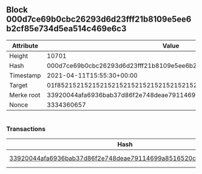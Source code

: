 ## Block 000d7ce69b0cbc26293d6d23fff21b8109e5ee6b2cf85e734d5ea514c469e6c3

Attribute | Value
--- | ---
Height | 10701
Hash | 000d7ce69b0cbc26293d6d23fff21b8109e5ee6b2cf85e734d5ea514c469e6c3
Timestamp | 2021-04-11T15:55:30+00:00
Target | 01f8521521521521521521521521521521521521521521521521521521521521
Merke root | 33920044afa6936bab37d86f2e748deae79114699a8516520cf769ff072bfdcf
Nonce | 3334360657

```

```

### Transactions

Hash | Amount
--- | ---
[33920044afa6936bab37d86f2e748deae79114699a8516520cf769ff072bfdcf](33920044afa6936bab37d86f2e748deae79114699a8516520cf769ff072bfdcf.md) | 10.00000000 SKEPTI 
